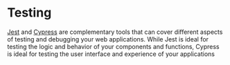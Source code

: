 # Testing

[Jest](./README-JEST.md) and [Cypress](./README-CYPRESS.md) are complementary tools that can cover different aspects of testing and debugging your web applications. While Jest is ideal for testing the logic and behavior of your components and functions, Cypress is ideal for testing the user interface and experience of your applications
